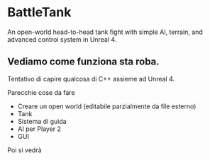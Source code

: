 # BattleTank
An open-world head-to-head tank fight with simple AI, terrain, and advanced control system in Unreal 4.

## Vediamo come funziona sta roba.
Tentativo di capire qualcosa di C++ assieme ad Unreal 4.

Parecchie cose da fare
* Creare un open world (editabile parzialmente da file esterno)
* Tank
* Sistema di guida
* AI per Player 2
* GUI

Poi si vedrà
